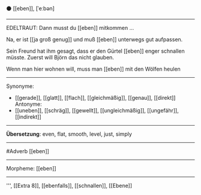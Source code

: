 ⚫ [[eben]], [ˈeːbən]

---
EDELTRAUT: Dann musst du [[eben]] mitkommen …  

Na, er ist [[ja groß genug]] und muß [[eben]] unterwegs gut aufpassen. 

Sein Freund hat ihm gesagt, dass er den Gürtel [[eben]] enger schnallen müsste. Zuerst will Björn das nicht glauben. 

Wenn man hier wohnen will, muss man [[eben]] mit den Wölfen heulen

---
Synonyme: 
- [[gerade]], [[glatt]], [[flach]], [[gleichmäßig]], [[genau]], [[direkt]]
Antonyme:
- [[uneben]], [[schräg]], [[gewellt]], [[ungleichmäßig]], [[ungefähr]], [[indirekt]]

---
**Übersetzung**:
even, flat, smooth, level, just, simply

---
#Adverb [[eben]]

---
Morpheme:
[[eben]]

---
''', [[Extra 8]], [[ebenfalls]], [[schnallen]], [[Ebene]]